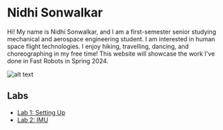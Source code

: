 # Nidhi Sonwalkar

Hi! My name is Nidhi Sonwalkar, and I am a first-semester senior studying mechanical and aerospace engineering student. I am interested in human space flight technologies. I enjoy hiking, travelling, dancing, and choreographing in my free time! This website will showcase the work I've done in Fast Robots in Spring 2024.

![alt text](https://github.com/[username]/[reponame]/blob/[branch]/image.jpg?raw=true)


## Labs

- [Lab 1: Setting Up](/lab1)
- [Lab 2: IMU](/lab2)
